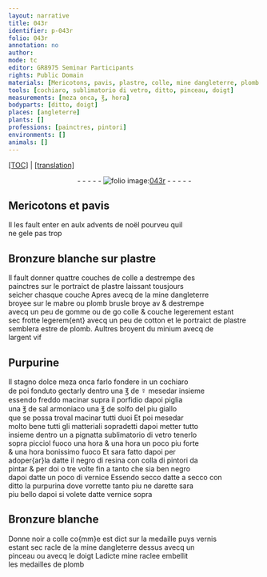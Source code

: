 ```yaml
---
layout: narrative
title: 043r
identifier: p-043r
folio: 043r
annotation: no
author:
mode: tc
editor: GR8975 Seminar Participants
rights: Public Domain
materials: [Mericotons, pavis, plastre, colle, mine dangleterre, plomb brusle, gomme, cotton, plomb, minium, argent vif, Purpurine, stagno, ☿, porfidio, sal armoniaco, solfo, vetro, negro di resina, colla, vernice, purpurina, vernis, mine]
tools: [cochiaro, sublimatorio di vetro, ditto, pinceau, doigt]
measurements: [meza onca, ℥, hora]
bodyparts: [ditto, doigt]
places: [angleterre]
plants: []
professions: [painctres, pintori]
environments: []
animals: []
---
```


<p><a href="{{ site.baseurl }}/diplomatic/" target="_blank">[TOC]</a> | <a href="{{ site.baseurl }}/texts/p-043r_tl/ target="_blank"">[translation]</a></p><div class="folio" align="center">- - - - - <a href="http://gallica.bnf.fr/ark:/12148/btv1b10500001g/f91.image" target="_blank"><img src="https://cu-mkp.github.io/2017-workshop-edition/assets/photo-icon.png" alt="folio image: " style="display:inline-block; margin-bottom:-3px;"/>043r</a> - - - - - </div>  
  

## <span class="m">Mericotons</span> et <span class="m">pavis</span>

 
Il les fault enter <span class="del">en</span> aulx <span class="tmp">advents de noël</span> pourveu quil<br/> ne gele pas trop
 
 
  

## Bronzure blanche sur <span class="m">plastre</span>

 
Il fault donner quattre couches de <span class="m">colle</span> a destrempe des<br/> <span class="pro">painctres</span> sur le portraict de <span class="m">plastre</span> laissant tousjours<br/> seicher chasque couche Apres avecq de la <span class="m">mine d<span class="pl">angleterre</span></span><br/> broyee sur le mabre ou <span class="m">plomb brusle</span> broye <span class="del">av</span> & destrempe<br/> avecq un peu de <span class="m">gomme</span> ou de <span class="del">go</span> <span class="m">colle</span> <span class="del">&</span> couche legerement estant<br/> sec frotte legerem{ent} avecq un peu de <span class="m">cotton</span> et le portraict de <span class="m">plastre</span><br/> semblera estre de <span class="m">plomb</span>. Aultres broyent du <span class="m">minium</span> avecq de<br/> l<span class="m">argent vif</span>
 
 
  

## <span class="m">Purpurine</span>

 
Il <span class="m">stagno</span> dolce <span class="ms">meza onca</span> farlo fondere in un <span class="tl">cochiaro</span><br/> de poi fonduto gectarly dentro una <span class="ms">℥</span> de <span class="m">☿</span> mesedar insieme<br/> essendo freddo macinar supra il <span class="m">porfidio</span> dapoi piglia<br/> una <span class="ms">℥</span> de <span class="m">sal armoniaco</span> una <span class="ms">℥</span> de <span class="m">solfo</span> del piu giallo<br/> que se possa troval macinar tutti duoi Et poi mesedar<br/> molto bene tutti gli matteriali sopradetti dapoi metter tutto<br/> insieme dentro un <span class="del">a pignatta</span> <span class="tl">sublimatorio di <span class="m">vetro</span></span> tenerlo<br/> sopra picciol fuoco una <span class="ms"><span class="tmp">hora</span></span> & una <span class="ms"><span class="tmp">hora</span></span> un poco piu forte<br/> & una <span class="ms"><span class="tmp">hora</span></span> bonissimo fuoco Et sara fatto dapoi per<br/> adoper{ar}la datte il <span class="m">negro di resina</span> con <span class="m">colla</span> di <span class="pro">pintori</span> da<br/> pintar <span class="del">&</span> per doi o tre volte fin a tanto che sia ben negro<br/> dapoi datte un poco di <span class="m">vernice</span> Essendo secco datte a secco con<br/> <span class="tl"><span class="bp">ditto</span></span> la <span class="m">purpurina</span> dove vorrette tanto piu ne darette sara<br/> piu bello dapoi si volete datte <span class="m">vernice</span> sopra
 
 
  

## Bronzure blanche

 
Donne noir a <span class="m">colle</span> co{mm}e est dict sur la medaille puys <span class="m">vernis</span><br/> estant sec racle de la <span class="m">mine d<span class="pl">angleterre</span></span> dessus avecq un<br/> <span class="tl">pinceau</span> ou avecq le <span class="tl"><span class="bp">doigt</span></span> Ladicte <span class="m">mine</span> raclee embellit<br/> les medailles de <span class="m">plomb</span>
 
